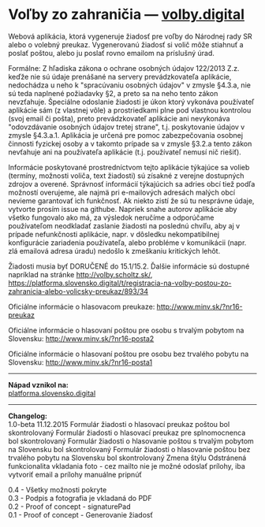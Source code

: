 Voľby zo zahraničia — [volby.digital](https://volby.digital/)
============================

Webová aplikácia, ktorá vygeneruje žiadosť pre voľby do Národnej rady SR
alebo o volebný preukaz. Vygenerovanú žiadosť si volič môže stiahnuť a poslať poštou,
alebo ju poslať rovno emailom na príslušný úrad.


Formálne: Z hľadiska zákona o ochrane osobných údajov 122/2013 Z.z. keďže nie sú údaje prenášané na servery prevádzkovateľa aplikácie, nedochádza u neho k "spracúvaniu osobných údajov" v zmysle §4.3.a, nie sú teda naplnené požiadavky §2, a preto sa na neho tento zákon nevzťahuje. Špeciálne odoslanie žiadosti je úkon ktorý vykonáva používateľ aplikácie sám (z vlastnej vôle) a prostriedkami plne pod vlastnou kontrolou (svoj email či pošta), preto prevádzkovateľ aplikácie ani nevykonáva "odovzdávanie osobných údajov tretej strane", t.j. poskytovanie údajov v zmysle §4.3.a.1. Aplikácia je určená pre pomoc zabezpečovania osobnej činnosti fyzickej osoby a v takomto prípade sa v zmysle §3.2.a tento zákon nevťahuje ani na používateľa aplikácie (t.j. používateľ nemusí nič riešiť).

Informácie poskytované prostredníctvom tejto aplikácie týkajúce sa volieb (termíny, možnosti voliča, text žiadosti) sú zísakné z verejne dostupných zdrojov a overené. Správnosť informácií týkajúcich sa adries obcí tiež podľa možností overujeme, ale najmä pri e-mailových adresách malých obcí nevieme garantovať ich funkčnosť. Ak niekto zistí že sú tu nesprávne údaje, vytvorte prosím issue na githube. Napriek snahe autorov aplikácie aby všetko fungovalo ako má, za výsledok neručíme a odporúčame používateľom neodkladať zaslanie žiadosti na poslednú chvíľu, aby aj v prípade nefunkčnosti aplikácie, napr. v dôsledku nekompatibilnej konfigurácie zariadenia používateľa, alebo probléme v komunikácii (napr. zlá emailová adresa úradu) nedošlo k zmeškaniu kritických lehôt.

Žiadosti musia byť DORUČENÉ do 15.1/15.2. Ďalšie informácie sú dostupné napríklad na stránke http://volby.scholtz.sk/, https://platforma.slovensko.digital/t/registracia-na-volby-postou-zo-zahranicia-alebo-volicsky-preukaz/893/34

Oficiálne informácie o hlasovacom preukaze: http://www.minv.sk/?nr16-preukaz 

Oficiálne informácie o hlasovaní poštou pre osobu s trvalým pobytom na Slovensku: http://www.minv.sk/?nr16-posta2

Oficiálne informácie o hlasovaní poštou pre osobu bez trvalého pobytu na Slovensku: http://www.minv.sk/?nr16-posta1

---

**Nápad vznikol na:**  
[platforma.slovensko.digital](https://platforma.slovensko.digital/)

---

**Changelog:**  
  1.0-beta 11.12.2015 
	Formulár žiadosti o hlasovací preukaz poštou bol skontrolovaný
	Formulár žiadosti o hlasovací preukaz pre splnomocnenca bol skontrolovaný
	Formulár žiadosti o hlasovanie poštou s trvalým pobytom na Slovensku bol skontrolovaný
	Formulár žiadosti o hlasovanie poštou bez trvalého pobytu na Slovensku bol skontrolovaný
	Zmena štýlu
	Odstránená funkcionalita vkladania foto - cez mailto nie je možné odoslať prílohy, iba vytvoriť email a prílohy manuálne pripnúť
	
  0.4 - Všetky možnosti pokryte  
  0.3 - Podpis a fotografia je vkladaná do PDF  
  0.2 - Proof of concept - signaturePad  
  0.1 - Proof of concept - Generovanie žiadosť
